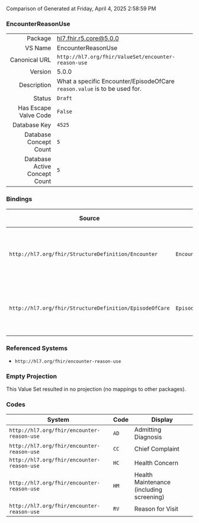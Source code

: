 Comparison of 
Generated at Friday, April 4, 2025 2:58:59 PM

### EncounterReasonUse

|      |     |
| ---: | --- |
| Package | hl7.fhir.r5.core@5.0.0 |
| VS Name | EncounterReasonUse |
| Canonical URL | `http://hl7.org/fhir/ValueSet/encounter-reason-use` |
| Version | 5.0.0 |
| Description | What a specific Encounter/EpisodeOfCare `reason.value` is to be used for. |
| Status | `Draft` |
| Has Escape Valve Code | `False` |
| Database Key | `4525` |
| Database Concept Count | `5` |
| Database Active Concept Count | `5` |
### Bindings

| Source | Element | Binding | Strength | Element Short |
| ------ | ------- | ------- | -------- | ------------- |
| `http://hl7.org/fhir/StructureDefinition/Encounter` | `Encounter.reason.use` | `http://hl7.org/fhir/ValueSet/encounter-reason-use` | `Example` | What the reason value should be used for/as |
| `http://hl7.org/fhir/StructureDefinition/EpisodeOfCare` | `EpisodeOfCare.reason.use` | `http://hl7.org/fhir/ValueSet/encounter-reason-use` | `Example` | What the reason value should be used for/as |

### Referenced Systems

* `http://hl7.org/fhir/encounter-reason-use`
### Empty Projection

This Value Set resulted in no projection (no mappings to other packages).

### Codes

| System | Code | Display |
| ------ | ---- | ------- |
| `http://hl7.org/fhir/encounter-reason-use` | `AD` | Admitting Diagnosis |
| `http://hl7.org/fhir/encounter-reason-use` | `CC` | Chief Complaint |
| `http://hl7.org/fhir/encounter-reason-use` | `HC` | Health Concern |
| `http://hl7.org/fhir/encounter-reason-use` | `HM` | Health Maintenance (including screening) |
| `http://hl7.org/fhir/encounter-reason-use` | `RV` | Reason for Visit |
